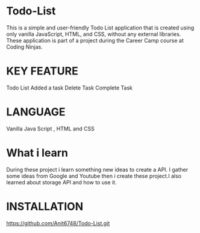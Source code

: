 # Todo-List
This is a simple and user-friendly Todo List application that is created using only vanilla JavaScript, HTML, and CSS, without any external libraries. These application is part of a project during the Career Camp course at Coding Ninjas.
# KEY FEATURE
Todo List
Added a task
Delete Task
Complete Task
# LANGUAGE
Vanilla Java Script , HTML and CSS
# What i learn 
During these project i learn something new ideas to create a API. I gather some ideas from Google and Youtube then i create these project.I also learned about storage API and how to use it.
# INSTALLATION
 https://github.com/Anit6748/Todo-List.git
